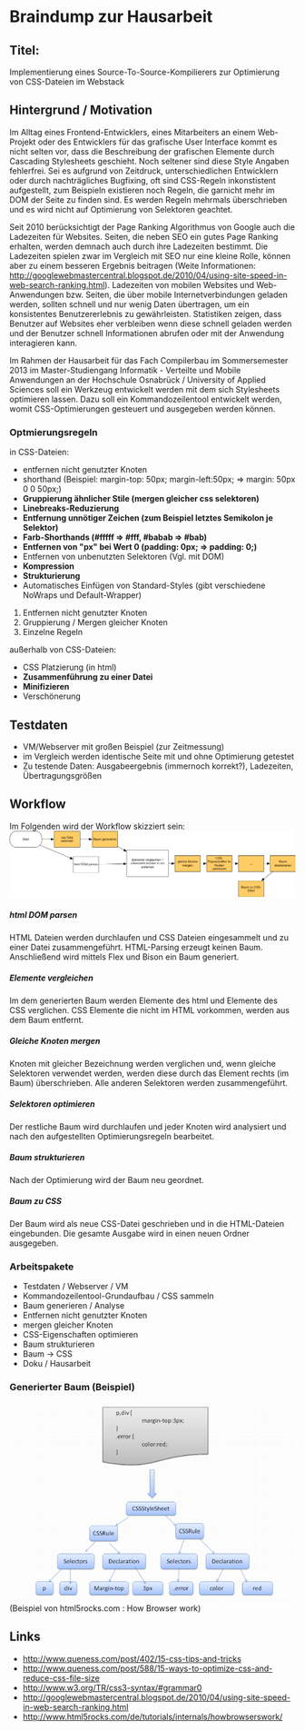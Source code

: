 # Braindump zur Hausarbeit

## Titel:

Implementierung eines Source-To-Source-Kompilierers zur Optimierung von CSS-Dateien im Webstack

## Hintergrund / Motivation

Im Alltag eines Frontend-Entwicklers, eines Mitarbeiters an einem Web-Projekt oder des Entwicklers für das grafische User Interface kommt es nicht selten vor, dass die Beschreibung der grafischen Elemente durch Cascading Stylesheets geschieht. Noch seltener sind diese Style Angaben fehlerfrei. Sei es aufgrund von Zeitdruck, unterschiedlichen Entwicklern oder durch nachträgliches Bugfixing, oft sind CSS-Regeln inkonstistent aufgestellt, zum Beispieln existieren noch Regeln, die garnicht mehr im DOM der Seite zu finden sind. Es werden Regeln mehrmals überschrieben und es wird nicht auf Optimierung von Selektoren geachtet. 

Seit 2010 berücksichtigt der Page Ranking Algorithmus von Google auch die Ladezeiten für Websites. Seiten, die neben SEO ein gutes Page Ranking erhalten, werden demnach auch durch ihre Ladezeiten bestimmt. Die Ladezeiten spielen zwar im Vergleich mit SEO nur eine kleine Rolle, können aber zu einem besseren Ergebnis beitragen (Weite Informationen: http://googlewebmastercentral.blogspot.de/2010/04/using-site-speed-in-web-search-ranking.html).
Ladezeiten von mobilen Websites und Web-Anwendungen bzw. Seiten, die über mobile Internetverbindungen geladen werden, sollten schnell und nur wenig Daten übertragen, um ein konsistentes Benutzererlebnis zu gewährleisten. Statistiken zeigen, dass Benutzer auf Websites eher verbleiben wenn diese schnell geladen werden und der Benutzer schnell Informationen abrufen oder mit der Anwendung interagieren kann.

Im Rahmen der Hausarbeit für das Fach Compilerbau im Sommersemester 2013 im Master-Studiengang Informatik - Verteilte und Mobile Anwendungen an der Hochschule Osnabrück / University of Applied Sciences soll ein Werkzeug entwickelt werden mit dem sich Stylesheets optimieren lassen. Dazu soll ein Kommandozeilentool entwickelt werden, womit CSS-Optimierungen gesteuert und ausgegeben werden können. 

### Optmierungsregeln

in CSS-Dateien:

* entfernen nicht genutzter Knoten
* shorthand (Beispiel: margin-top: 50px; margin-left:50px; => margin: 50px 0 0 50px;)
* **Gruppierung ähnlicher Stile (mergen gleicher css selektoren)**
* **Linebreaks-Reduzierung**
* **Entfernung unnötiger Zeichen (zum Beispiel letztes Semikolon je Selektor)**
* **Farb-Shorthands (#fffff => #fff, #babab => #bab)**
* **Entfernen von "px" bei Wert 0 (padding: 0px; => padding: 0;)**
* Entfernen von unbenutzten Selektoren (Vgl. mit DOM)
* **Kompression**
* **Strukturierung**
* Automatisches Einfügen von Standard-Styles (gibt verschiedene NoWraps und Default-Wrapper)

1. Entfernen nicht genutzter Knoten
2. Gruppierung / Mergen gleicher Knoten
3. Einzelne Regeln

außerhalb von CSS-Dateien:

* CSS Platzierung (in html)
* **Zusammenführung zu einer Datei**
* **Minifizieren**
* Verschönerung

## Testdaten

* VM/Webserver mit großen Beispiel (zur Zeitmessung)
* im Vergleich werden identische Seite mit und ohne Optimierung getestet
* Zu testende Daten: Ausgabeergebnis (immernoch korrekt?), Ladezeiten, Übertragungsgrößen

## Workflow

Im Folgenden wird der Workflow skizziert sein:
![App Workflow](app-workflow.png)

##### html DOM parsen
HTML Dateien werden durchlaufen und CSS Dateien eingesammelt und zu einer Datei zusammengeführt. HTML-Parsing erzeugt keinen Baum. Anschließend wird mittels Flex und Bison ein Baum generiert.

##### Elemente vergleichen
Im dem generierten Baum werden Elemente des html und Elemente des CSS verglichen. CSS Elemente die nicht im HTML vorkommen, werden aus dem  Baum entfernt.

##### Gleiche Knoten mergen
Knoten mit gleicher Bezeichnung werden verglichen und, wenn gleiche Selektoren verwendet werden, werden diese durch das Element rechts (im Baum) überschrieben. Alle anderen Selektoren werden zusammengeführt. 

##### Selektoren optimieren
Der restliche Baum wird durchlaufen und jeder Knoten wird analysiert und nach den aufgestellten Optimierungsregeln bearbeitet. 

##### Baum strukturieren
Nach der Optimierung wird der Baum neu geordnet. 

##### Baum zu CSS
Der Baum wird als neue CSS-Datei geschrieben und in die HTML-Dateien eingebunden. Die gesamte Ausgabe wird in einen neuen Ordner ausgegeben.

### Arbeitspakete

* Testdaten / Webserver / VM
* Kommandozeilentool-Grundaufbau / CSS sammeln
* Baum generieren / Analyse 
* Entfernen nicht genutzter Knoten
* mergen gleicher Knoten
* CSS-Eigenschaften optimieren
* Baum strukturieren
* Baum -> CSS
* Doku / Hausarbeit

### Generierter Baum (Beispiel)

![Tree Example](tree_example.png)
(Beispiel von html5rocks.com : How Browser work)

## Links

* http://www.queness.com/post/402/15-css-tips-and-tricks
* http://www.queness.com/post/588/15-ways-to-optimize-css-and-reduce-css-file-size
* http://www.w3.org/TR/css3-syntax/#grammar0
* http://googlewebmastercentral.blogspot.de/2010/04/using-site-speed-in-web-search-ranking.html
* http://www.html5rocks.com/de/tutorials/internals/howbrowserswork/
